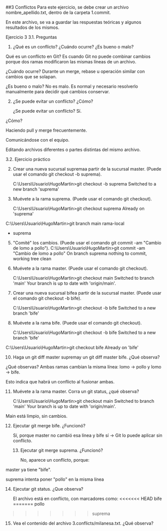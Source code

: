 ##3 Conflictos
Para este ejercicio, se debe crear un archivo nombre_apellido.txt, dentro de la carpeta 1.commit.

En este archivo, se va a guardar las respuestas teóricas y algunos resultados de los mismos.

Ejercicio 3
3.1. Preguntas
1. ¿Qué es un conflicto? ¿Cuándo ocurre? ¿Es bueno o malo?

Qué es un conflicto en Git?
Es cuando Git no puede combinar cambios porque dos ramas modificaron las mismas líneas de un archivo.

¿Cuándo ocurre?
Durante un merge, rebase u operación similar con cambios que se solapan.

¿Es bueno o malo?
No es malo. Es normal y necesario resolverlo manualmente para decidir qué cambios conservar.

2. ¿Se puede evitar un conflicto? ¿Cómo?

   ¿Se puede evitar un conflicto?
Sí.

¿Cómo?

Haciendo pull y merge frecuentemente.

Comunicándose con el equipo.

Editando archivos diferentes o partes distintas del mismo archivo.

3.2. Ejercicio práctico

2. Crear una nueva sucursal supremaa partir de la sucursal master. (Puede usar el comando git checkout -b suprema).

   C:\Users\Usuario\HugoMartin>git checkout -b suprema
Switched to a new branch 'suprema'

3. Muévete a la rama suprema. (Puede usar el comando git checkout).

   C:\Users\Usuario\HugoMartin>git checkout suprema
Already on 'suprema'

C:\Users\Usuario\HugoMartin>git branch
  main
  rama-local
* suprema

5. "Comité" los cambios. (Puede usar el comando git commit -am "Cambio de lomo a pollo").
C:\Users\Usuario\HugoMartin>git commit -am "Cambio de lomo a pollo"
On branch suprema
nothing to commit, working tree clean

6. Muévete a la rama master. (Puede usar el comando git checkout).

   C:\Users\Usuario\HugoMartin>git checkout main
Switched to branch 'main'
Your branch is up to date with 'origin/main'.

7. Crear una nueva sucursal bifea partir de la sucursal master. (Puede usar el comando git checkout -b bife).

   C:\Users\Usuario\HugoMartin>git checkout -b bife
Switched to a new branch 'bife'

8. Muévete a la rama bife. (Puede usar el comando git checkout).

   C:\Users\Usuario\HugoMartin>git checkout -b bife
Switched to a new branch 'bife'

C:\Users\Usuario\HugoMartin>git checkout bife
Already on 'bife'

10. Haga un git diff master supremay un git diff master bife. ¿Qué observa?

¿Qué observas?
Ambas ramas cambian la misma línea: lomo → pollo y lomo → bife.

Esto indica que habrá un conflicto al fusionar ambas.

11. Muévete a la rama master. Corra un git status, ¿qué observa?

    C:\Users\Usuario\HugoMartin>git checkout main
Switched to branch 'main'
Your branch is up to date with 'origin/main'.

Main está limpio, sin cambios.

12. Ejecutar git merge bife. ¿Funcionó?

    Sí, porque master no cambió esa línea y bife sí → Git lo puede aplicar sin conflicto.

    13. Ejecutar git merge suprema. ¿Funcionó?
   
        No, aparece un conflicto, porque:

master ya tiene "bife".

suprema intenta poner "pollo" en la misma línea

14. Ejecutar git status. ¿Que observa?

    El archivo está en conflicto, con marcadores como: <<<<<<< HEAD
bife
=======
pollo
>>>>>>> suprema

15. Vea el contenido del archivo 3.conflicts/milanesa.txt. ¿Qué observa?
    

   

